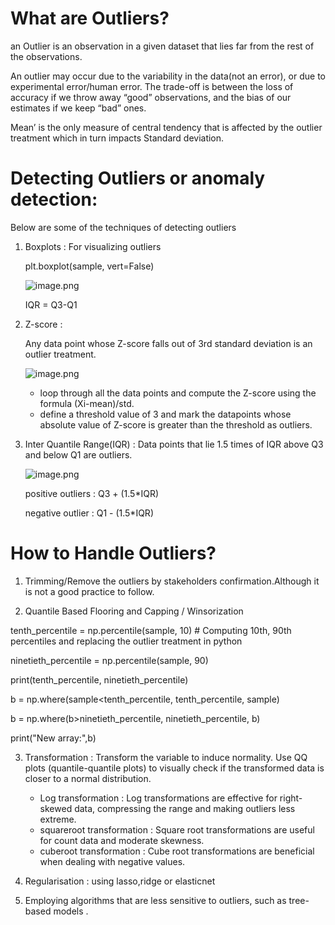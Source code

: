 # What are Outliers?

an Outlier is an observation in a given dataset that lies far from the rest of the observations. 

An outlier may occur due to the variability in the data(not an error), or due to experimental error/human error. The trade-off is between the loss of accuracy if we throw away “good” observations, and the bias of our estimates if we keep “bad” ones.

Mean’ is the only measure of central tendency that is affected by the outlier treatment which in turn impacts Standard deviation.

# Detecting Outliers or anomaly detection:

Below are some of the techniques of detecting outliers

1. Boxplots : For visualizing outliers
   
   plt.boxplot(sample, vert=False)
   
   ![image.png](attachment:de5cc1f8-d847-4581-83cf-498eb829c0fb.png)

   IQR = Q3-Q1
   
2. Z-score :

   Any data point whose Z-score falls out of 3rd standard deviation is an outlier treatment.

   ![image.png](attachment:9bbcea18-4462-470a-8946-aa1ebe41d6f6.png)

   - loop through all the data points and compute the Z-score using the formula (Xi-mean)/std.
   - define a threshold value of 3 and mark the datapoints whose absolute value of Z-score is greater than the threshold as outliers.
     
3. Inter Quantile Range(IQR) : Data points that lie 1.5 times of IQR above Q3 and below Q1 are outliers.

   ![image.png](attachment:b9d6550d-8728-4a2e-a54a-577e2e1d2500.png)

   positive outliers : Q3 + (1.5*IQR)

   negative outlier : Q1 - (1.5*IQR)


# How to Handle Outliers?

1. Trimming/Remove the outliers by stakeholders confirmation.Although it is not a good practice to follow.
 
2. Quantile Based Flooring and Capping /  Winsorization
  
tenth_percentile = np.percentile(sample, 10)  # Computing 10th, 90th percentiles and replacing the outlier treatment in python

ninetieth_percentile = np.percentile(sample, 90) 

print(tenth_percentile, ninetieth_percentile)

b = np.where(sample<tenth_percentile, tenth_percentile, sample)

b = np.where(b>ninetieth_percentile, ninetieth_percentile, b)

print("New array:",b)

3. Transformation : Transform the variable to induce normality. Use QQ plots (quantile-quantile plots) to visually check if the transformed data is closer to a normal distribution.
   - Log transformation : Log transformations are effective for right-skewed data, compressing the range and making outliers less extreme. 
   - squareroot transformation : Square root transformations are useful for count data and moderate skewness. 
   - cuberoot transformation : Cube root transformations are beneficial when dealing with negative values.

4. Regularisation : using lasso,ridge or elasticnet

5. Employing algorithms that are less sensitive to outliers, such as tree-based models .
